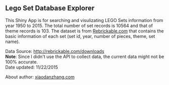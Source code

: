 ## Lego Set Database Explorer  

This Shiny App is for searching and visulizating LEGO Sets information from year 1950 to 2015. The total number of set records is 10564 and that of theme records is 103.
The dataset is from [Rebrickable.com](http://rebrickable.com/) that contains the basic information of each set (set id, year, number of pieces, theme, set name).  

Data Source: http://rebrickable.com/downloads  
**Note**: Since I didn't use the API to collect data, the current data might not be 100% accurate.  
Date updated: 11/22/2015
  
About author: [xiaodanzhang.com](http://xiaodanzhang.com)
